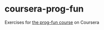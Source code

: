 # coursera-prog-fun
Exercises for [the prog-fun course](https://www.coursera.org/learn/progfun1) on Coursera
